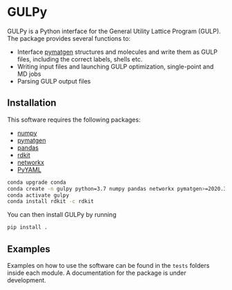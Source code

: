 # GULPy

GULPy is a Python interface for the General Utility Lattice Program (GULP). The package provides several functions to:
 - Interface [pymatgen](https://pymatgen.org) structures and molecules and write them as GULP files, including the correct labels, shells etc.
 - Writing input files and launching GULP optimization, single-point and MD jobs
 - Parsing GULP output files

## Installation

This software requires the following packages:
- [numpy](https://numpy.org/)
- [pymatgen](https://pymatgen.org)
- [pandas](https://pandas.pydata.org/)
- [rdkit](https://rdkit.org/)
- [networkx](https://networkx.github.io/)
- [PyYAML](https://github.com/yaml/pyyaml)

```bash
conda upgrade conda
conda create -n gulpy python=3.7 numpy pandas networkx pymatgen>=2020.3.2 scikit-learn -c conda-forge
conda activate gulpy
conda install rdkit -c rdkit
```

You can then install GULPy by running

```bash
pip install .
```

## Examples

Examples on how to use the software can be found in the `tests` folders inside each module. A documentation for the package is under development.

